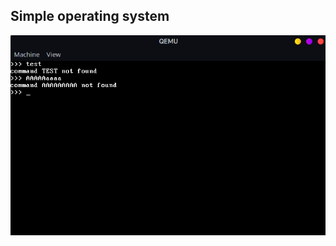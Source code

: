 ## Simple operating system
![alt text](https://github.com/Groszekk/OperatingSystem/blob/master/prev.jpg)
